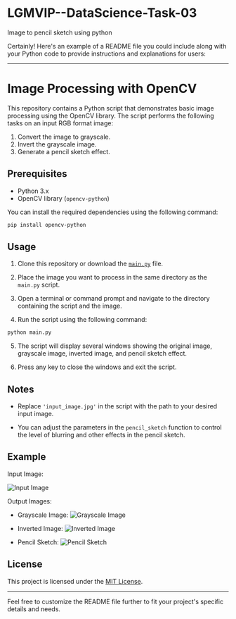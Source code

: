 # LGMVIP--DataScience-Task-03
Image to pencil sketch using python

Certainly! Here's an example of a README file you could include along with your Python code to provide instructions and explanations for users:

---

# Image Processing with OpenCV

This repository contains a Python script that demonstrates basic image processing using the OpenCV library. The script performs the following tasks on an input RGB format image:

1. Convert the image to grayscale.
2. Invert the grayscale image.
3. Generate a pencil sketch effect.

## Prerequisites

- Python 3.x
- OpenCV library (`opencv-python`)

You can install the required dependencies using the following command:

```bash
pip install opencv-python
```

## Usage

1. Clone this repository or download the [`main.py`](main.py) file.

2. Place the image you want to process in the same directory as the `main.py` script.

3. Open a terminal or command prompt and navigate to the directory containing the script and the image.

4. Run the script using the following command:

```bash
python main.py
```

5. The script will display several windows showing the original image, grayscale image, inverted image, and pencil sketch effect.

6. Press any key to close the windows and exit the script.

## Notes

- Replace `'input_image.jpg'` in the script with the path to your desired input image.

- You can adjust the parameters in the `pencil_sketch` function to control the level of blurring and other effects in the pencil sketch.

## Example

Input Image:

![Input Image](https://youbentmywookie.com/wookie/uploads/2023/05/spider-cat.jpg)

Output Images:

- Grayscale Image:
  ![Grayscale Image](![image](https://github.com/ShanthiniAy/LGMVIP--DataScience-Task-03/assets/94895155/cc6fe402-1f5d-4dc1-b4bc-a5e74335d811)
)

- Inverted Image:
  ![Inverted Image](![image](https://github.com/ShanthiniAy/LGMVIP--DataScience-Task-03/assets/94895155/c1f2097e-634c-4a83-9042-4ec2b6eff582)
)

- Pencil Sketch:
  ![Pencil Sketch](![image](https://github.com/ShanthiniAy/LGMVIP--DataScience-Task-03/assets/94895155/abb758c9-f968-4505-aeeb-6e6189a43752)
)

## License

This project is licensed under the [MIT License](LICENSE).

---

Feel free to customize the README file further to fit your project's specific details and needs.
